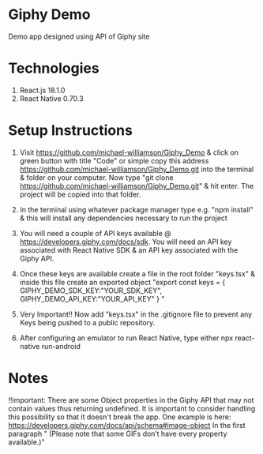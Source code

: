 # Giphy Demo

Demo app designed using API of Giphy site

# Technologies

1. React.js 18.1.0
2. React Native 0.70.3

# Setup Instructions

1. Visit https://github.com/michael-williamson/Giphy_Demo & click on green button with title "Code" or simple copy this address https://github.com/michael-williamson/Giphy_Demo.git into the terminal & folder on your computer. Now type "git clone https://github.com/michael-williamson/Giphy_Demo.git" & hit enter. The project will be copied into that folder.

2. In the terminal using whatever package manager type e.g. "npm install" & this will install any dependencies necessary to run the project

3. You will need a couple of API keys available @ https://developers.giphy.com/docs/sdk. You will need an API key associated with React Native SDK & an API key associated with the Giphy API.

4. Once these keys are available create a file in the root folder "keys.tsx" & inside this file create an exported object "export const keys = {
   GIPHY_DEMO_SDK_KEY:"YOUR_SDK_KEY",
   GIPHY_DEMO_API_KEY:"YOUR_API_KEY"
   }
   "
5. Very Important!! Now add "keys.tsx" in the .gitignore file to prevent any Keys being pushed to a public repository.

6. After configuring an emulator to run React Native, type either npx react-native run-android

# Notes

!!important: There are some Object properties in the Giphy API that may not contain values thus returning undefined. It is important to consider handling this possibility so that
it doesn't break the app. One example is here: https://developers.giphy.com/docs/api/schema#image-object In the first paragraph " (Please note that some GIFs don’t have every property available.)"
